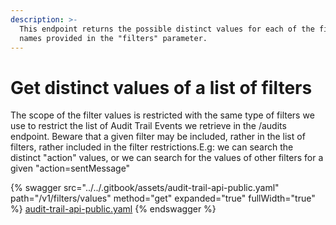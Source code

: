 ```yaml
---
description: >-
  This endpoint returns the possible distinct values for each of the filter
  names provided in the "filters" parameter.
---
```


# Get distinct values of a list of filters

The scope of the filter values is restricted with the same type of filters we use to restrict the list of Audit Trail Events we retrieve in the /audits endpoint. Beware that a given filter may be included, rather in the list of filters, rather included in the filter restrictions.E.g: we can search the distinct "action" values, or we can search for the values of other filters for a given "action=sentMessage"

{% swagger src="../../.gitbook/assets/audit-trail-api-public.yaml" path="/v1/filters/values" method="get" expanded="true" fullWidth="true" %}
[audit-trail-api-public.yaml](../../.gitbook/assets/audit-trail-api-public.yaml)
{% endswagger %}
